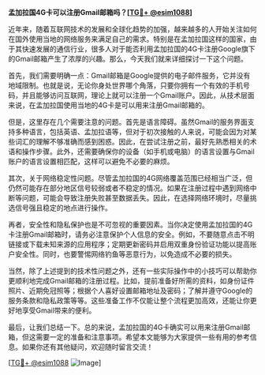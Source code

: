 **孟加拉国4G卡可以注册Gmail邮箱吗？[[TG💪+ @esim1088](https://t.me/s/esim1088)]**

近年来，随着互联网技术的发展和全球化趋势的加强，越来越多的人开始关注如何在国外使用当地的网络服务来满足自己的需求。特别是在孟加拉国这样的国家，由于其快速发展的通信行业，很多人对于能否利用孟加拉国的4G卡注册Google旗下的Gmail邮箱产生了浓厚的兴趣。那么，今天我们就来详细探讨一下这个问题。

首先，我们需要明确一点：Gmail邮箱是Google提供的电子邮件服务，它并没有地域限制。也就是说，无论你身处世界哪个角落，只要你拥有一个有效的手机号码，并且能够访问互联网，理论上就可以注册一个Gmail账户。因此，从技术层面来说，在孟加拉国使用当地的4G卡是可以用来注册Gmail邮箱的。

但是，这里存在几个需要注意的问题。首先是语言障碍。虽然Gmail的服务界面支持多种语言，包括英语、孟加拉语等，但对于初次接触的人来说，可能会因为对某些词汇的理解不够准确而感到困惑。因此，在尝试注册之前，最好先熟悉相关的术语和操作步骤。此外，还需要确保你的设备（如手机或电脑）的语言设置与Gmail账户的语言设置相匹配，这样可以避免不必要的麻烦。

其次，关于网络稳定性问题。尽管孟加拉国的4G网络覆盖范围已经相当广泛，但仍然可能存在部分地区信号较弱或者不稳定的情况。如果在注册过程中遇到网络中断等问题，可能会导致注册失败甚至数据丢失。因此，在选择网络环境时，尽量挑选信号强且稳定的地点进行操作。

再者，安全性和隐私保护也是不可忽视的重要因素。当你决定使用孟加拉国的4G卡注册Gmail邮箱时，请务必注意保护个人信息的安全。例如，不要随意点击不明链接或下载未知来源的应用程序；定期更新密码并启用双重身份验证功能以提高账户安全性。同时，也要警惕网络钓鱼等恶意行为，以免造成不必要的损失。

当然，除了上述提到的技术性问题之外，还有一些实际操作中的小技巧可以帮助你更顺利地完成Gmail邮箱的注册过程。比如，提前准备好所需的资料，如身份证件照片、近期免冠照等；根据个人喜好设置邮箱地址及密码；了解并遵守Google的服务条款和隐私政策等等。这些准备工作不仅能让整个流程更加高效，还能让你更好地享受Gmail带来的便利。

最后，让我们总结一下。总的来说，孟加拉国的4G卡确实可以用来注册Gmail邮箱，但这需要一定的准备和注意事项。希望本文能够为大家提供一些有用的参考信息。如果你还有其他疑问，欢迎随时留言交流！

[[TG💪+ @esim1088](https://t.me/s/esim1088) ![Image](https://i.postimg.cc/4NQfJmqS/Snipaste-2025-05-13-00-14-12.png)]